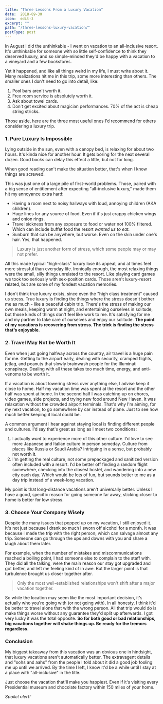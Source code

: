 ```yaml
---
title: "Three Lessons From a Luxury Vacation"
date:  2018-09-30
icon:  edit-3
excerpt: ""
path: "/three-lessons-luxury-vacation/"
postType: post
---
```


In August I did the unthinkable - I went on vacation to an all-inclusive resort. It's unthinkable for someone with so little self-confidence to think they deserved luxury, and so simple-minded they'd be happy with a vacation to a vineyard and a few bookstores.

Yet it happened, and like all things weird in my life, I must write about it. Many realizations hit me in this trip, some more interesting than others. The smaller ones I don't need to go into detail, like:

1. Pool bars aren't worth it.
2. Free room service is absolutely worth it.
3. Ask about towel cards.
4. Don't get excited about magician performances. 70% of the act is cheap string stricks.

Those aside, here are the three most useful ones I'd recommend for others considering a luxury trip.

### 1. Pure Luxury Is Impossible

Lying outside in the sun, even with a canopy bed, is relaxing for about two hours. It's kinda nice for another hour. It gets boring for the next several dozen. Good books can delay this effect a little, but not for long.

When good reading can't make the situation better, that's when I know things are screwed.

This was just one of a large pile of first-world problems. Those, paired with a big sense of entitlement after expecting "all-inclusive luxury," made them hit my annoyance extra hard:

* Having a room next to noisy hallways with loud, annoying children (AKA children).
* Huge lines for any source of food. Even if it's just crappy chicken wings and onion rings.
* Travel sickness from any exposure to food or water not 100% filtered. Which can include buffet food the resort _wanted us to eat._
* Sunburn that can be anywhere, but worse. Even on the skin under one's hair. Yes, that happened.

> Luxury is just another form of stress, which some people may or may not prefer.

All this made typical "high-class" luxury lose its appeal, and at times feel more stressful than everyday life. Ironically enough, the most relaxing things were the small, silly things unrelated to the resort. Like playing card games we took too seriously with sex-position cards. Those aren't luxury-resort related, but are some of my fondest vacation memories.

I don't think true luxury exists, since even the "high class treatment" caused us stress. True luxury is finding the things where the stress doesn't bother me as much - like a peaceful cabin trip. There's the stress of making our own meals, keeping warm at night, and entertaining ourselves in solitude, but those kinds of things don't feel like work to me. It's satisfying for me and my partner to take care of ourselves and enjoy our solitude. **The point of my vacations is recovering from stress. The trick is finding the stress that's enjoyable.**

### 2. Travel May Not be Worth It

Even when just going halfway across the country, air travel is a huge pain for me. Getting to the airport early, dealing with security, cramped flights, jetlag, and peanuts that slowly brainwash people for the Illuminati conspiracy. Dealing with all these takes too much time, energy, and anti-venoms to be worth it.

If a vacation is about lowering stress over anything else, I advise keep it close to home. Half my vacation time was spent at the resort and the other half was spent at home. In the second half I was catching up on chores, video games, side projects, and trying new food around New Haven. It was relaxation without the crowded airport terminals. That's why I'm aiming, for my next vacation, to go somewhere by car instead of plane. Just to see how much better keeping it local could be.

A common argument I hear against staying local is finding different people and cultures. I'd say that's great as long as I meet two conditions:

1) I actually _want_ to experience more of this other culture. I'd love to see more Japanese and Italian culture in person someday. Culture from places like Russia or Saudi Arabia? Intriguing in a sense, but probably not worth it.
2) I'm getting the real culture, not some prepackaged and sanitized version often included with a resort. I'd be better off finding a random flight somewhere, checking into the closest hostel, and wandering into a new city each day. Which would be lots of fun, but sounds better to me as a day trip instead of a week-long vacation.

My point is that long-distance vacations aren't universally better. Unless I have a good, specific reason for going someone far away, sticking closer to home is better for low stress.

### 3. Choose Your Company Wisely

Despite the many issues that popped up on my vacation, I still enjoyed it. It's not just because I drank so much I sworn off alcohol for a month. It was because I made the trip with the right person, which can salvage almost any trip. Someone can go through the ups and downs with you and share a laugh about them later.

For example, when the number of mistakes and miscommunications reached a boiling point, I had someone else to complain to the staff with. They did all the talking, were the main reason our stay got upgraded and got better, and left me feeling kind of in awe. But the larger point is that turbulence brought us closer together after.

> Only the most well-established relationships won't shift after a major vacation together.

So while the location may seem like the most important decision, it's actually who you're going with (or not going with). In all honesty, I think it'd be better to travel alone that with the wrong person. All that trip would do is make things worse without any guarantee they'd split up afterwards. I got very lucky it was the total opposite. **So for both good or bad relationships, big vacations together will shake things up. Be ready for the tremors regardless.**

### Conclusion

My biggest takeaway from this vacation was an obvious one in hindsight, that luxury vacations aren't automatically better. The extravagent details and "oohs and aahs" from the people I told about it did a good job fooling me up until we arrived. By the time I left, I know it'd be a while until I stay at a place with "all-inclusive" in the title.

Just choose the vacation that'll make you happiest. Even if it's visiting every Presidential museum and chocolate factory within 150 miles of your home.

_Spoilet alert!_
